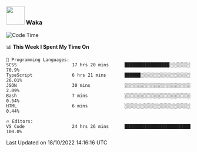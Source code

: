 ### <img src="https://media.giphy.com/media/VgCDAzcKvsR6OM0uWg/giphy.gif" width="50"> Waka

  <!--START_SECTION:waka-->
![Code Time](http://img.shields.io/badge/Code%20Time-956%20hrs%2012%20mins-blue)

📊 **This Week I Spent My Time On** 

```text
💬 Programming Languages: 
SCSS                     17 hrs 20 mins      █████████████████░░░░░░░░   70.9% 
TypeScript               6 hrs 21 mins       ██████░░░░░░░░░░░░░░░░░░░   26.01% 
JSON                     30 mins             ░░░░░░░░░░░░░░░░░░░░░░░░░   2.09% 
Bash                     7 mins              ░░░░░░░░░░░░░░░░░░░░░░░░░   0.54% 
HTML                     6 mins              ░░░░░░░░░░░░░░░░░░░░░░░░░   0.44%

🔥 Editors: 
VS Code                  24 hrs 26 mins      █████████████████████████   100.0%

```


 Last Updated on 18/10/2022 14:16:16 UTC
<!--END_SECTION:waka-->
